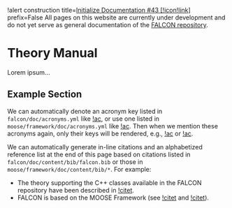 !alert construction title=[Initialize Documentation #43 [!icon!link]](https://github.com/idaholab/falcon/issues/43) prefix=False
All pages on this website are currently under development and do not yet serve as general documentation of the [FALCON repository](https://github.com/idaholab/falcon).

# Theory Manual

Lorem ipsum...

## Example Section

We can automatically denote an acronym key listed in `falcon/doc/acronyms.yml` like [!ac](THMC),
or use one listed in `moose/framework/doc/acronyms.yml` like [!ac](JFNK).
Then when we mention these acronyms again, only their keys will be rendered, e.g., [!ac](THMC) or [!ac](JFNK).

We can automatically generate in-line citations and an alphabetized reference list at the end of this page based on citations listed in `falcon/doc/content/bib/falcon.bib` or those in `moose/framework/doc/content/bib/*`. For example:

- The theory supporting the C++ classes available in the FALCON repository have been described in [!citet](xia2017).
- FALCON is based on the MOOSE Framework (see [!citet](gaston2014continuous) and [!citet](gaston2015physics)).
